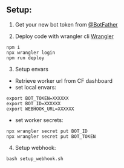 ## Setup:

1. Get your new bot token from [@BotFather](https://t.me/botfather)

2. Deploy code with wrangler cli [Wrangler](https://developers.cloudflare.com/workers/wrangler)
 ```
 npm i
 npx wrangler login
 npm run deploy
 ```

3. Setup envars
 - Retrieve worker url from CF dashboard
 - set local envars:
 ```
 export BOT_TOKEN=XXXXXX
 export BOT_ID=XXXXXX
 export WEBHOOK_URL=XXXXXX
 ```
 - set worker secrets:
 ```
 npx wrangler secret put BOT_ID
 npx wrangler secret put BOT_TOKEN
 ```

4. Setup webhook:
  ```
  bash setup_webhook.sh
  ```
